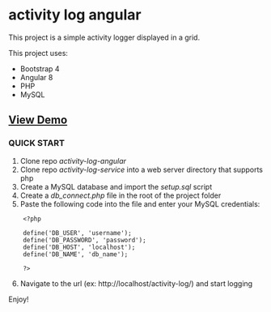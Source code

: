 # activity log angular

This project is a simple activity logger displayed in a grid.

This project uses:

* Bootstrap 4
* Angular 8
* PHP
* MySQL

## [View Demo](https://ajavadi34.github.io/activity-log-angular/)


### QUICK START
1. Clone repo *activity-log-angular*
2. Clone repo *activity-log-service* into a web server directory that supports php
3. Create a MySQL database and import the *setup.sql* script
4. Create a *db_connect.php* file in the root of the project folder
5. Paste the following code into the file and enter your MySQL credentials:
```
    <?php

    define('DB_USER', 'username');
    define('DB_PASSWORD', 'password');
    define('DB_HOST', 'localhost');
    define('DB_NAME', 'db_name');

    ?>
```
6. Navigate to the url (ex: http://localhost/activity-log/) and start logging

Enjoy!
